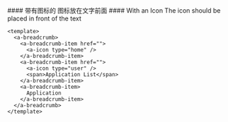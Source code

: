 <cn>
  #### 带有图标的
  图标放在文字前面
</cn>

<us>
 #### With an Icon
 The icon should be placed in front of the text
</us>

```tpl
<template>
  <a-breadcrumb>
    <a-breadcrumb-item href="">
      <a-icon type="home" />
    </a-breadcrumb-item>
    <a-breadcrumb-item href="">
      <a-icon type="user" />
      <span>Application List</span>
    </a-breadcrumb-item>
    <a-breadcrumb-item>
      Application
    </a-breadcrumb-item>
  </a-breadcrumb>
</template>
```
